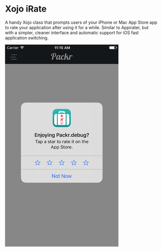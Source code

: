 # Xojo iRate
A handy Xojo class that prompts users of your iPhone or Mac App Store app to rate your application after using it for a while. Similar to Appirater, but with a simpler, cleaner interface and automatic support for iOS fast application switching.

![iRate Screenshot](/Screenshots/iRate_on_iOS_10.3.png)
